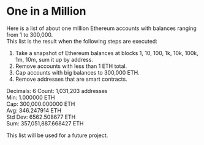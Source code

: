 # One in a Million
 
Here is a list of about one million Ethereum accounts with balances ranging from 1 to 300,000.  
This list is the result when the following steps are executed:  
1. Take a snapshot of Ethereum balances at blocks 1, 10, 100, 1k, 10k, 100k, 1m, 10m, sum it up by address.  
2. Remove accounts with less than 1 ETH total.  
3. Cap accounts with big balances to 300,000 ETH.  
4. Remove addresses that are smart contracts.  

Decimals: 6
Count: 1,031,203 addresses  
Min: 1.000000 ETH  
Cap: 300,000.000000 ETH  
Avg: 346.247914 ETH  
Std Dev: 6562.508677 ETH  
Sum: 357,051,887.668427 ETH  

This list will be used for a future project.
